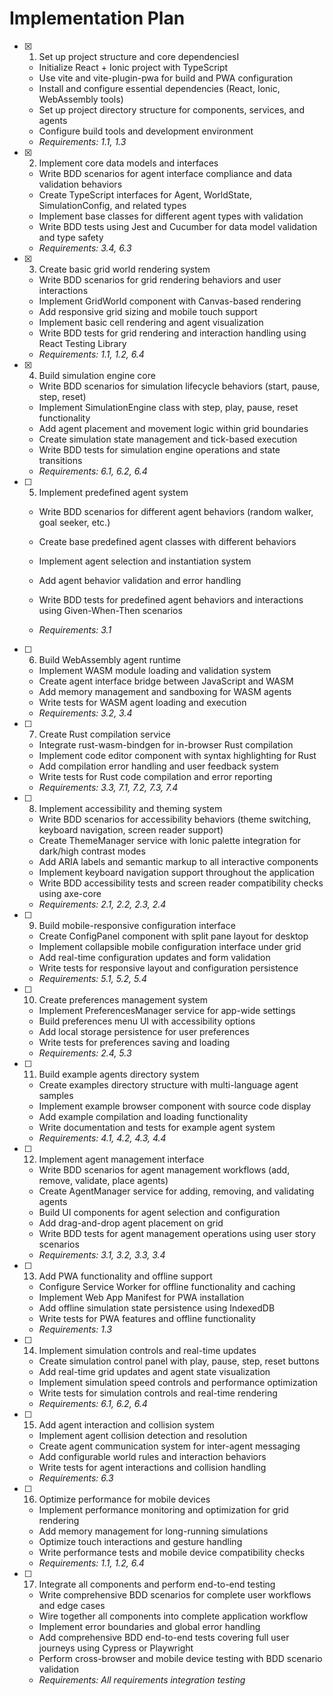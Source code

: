 # Implementation Plan

- [x] 1. Set up project structure and core dependenciesI
  - Initialize React + Ionic project with TypeScript
  - Use vite and vite-plugin-pwa for build and PWA configuration
  - Install and configure essential dependencies (React, Ionic, WebAssembly tools)
  - Set up project directory structure for components, services, and agents
  - Configure build tools and development environment
  - _Requirements: 1.1, 1.3_

- [x] 2. Implement core data models and interfaces
  - Write BDD scenarios for agent interface compliance and data validation behaviors
  - Create TypeScript interfaces for Agent, WorldState, SimulationConfig, and related types
  - Implement base classes for different agent types with validation
  - Write BDD tests using Jest and Cucumber for data model validation and type safety
  - _Requirements: 3.4, 6.3_

- [x] 3. Create basic grid world rendering system
  - Write BDD scenarios for grid rendering behaviors and user interactions
  - Implement GridWorld component with Canvas-based rendering
  - Add responsive grid sizing and mobile touch support
  - Implement basic cell rendering and agent visualization
  - Write BDD tests for grid rendering and interaction handling using React Testing Library
  - _Requirements: 1.1, 1.2, 6.4_

- [x] 4. Build simulation engine core





  - Write BDD scenarios for simulation lifecycle behaviors (start, pause, step, reset)
  - Implement SimulationEngine class with step, play, pause, reset functionality
  - Add agent placement and movement logic within grid boundaries
  - Create simulation state management and tick-based execution
  - Write BDD tests for simulation engine operations and state transitions
  - _Requirements: 6.1, 6.2, 6.4_




- [ ] 5. Implement predefined agent system
  - Write BDD scenarios for different agent behaviors (random walker, goal seeker, etc.)
  - Create base predefined agent classes with different behaviors
  - Implement agent selection and instantiation system



  - Add agent behavior validation and error handling
  - Write BDD tests for predefined agent behaviors and interactions using Given-When-Then scenarios
  - _Requirements: 3.1_

- [ ] 6. Build WebAssembly agent runtime
  - Implement WASM module loading and validation system
  - Create agent interface bridge between JavaScript and WASM
  - Add memory management and sandboxing for WASM agents
  - Write tests for WASM agent loading and execution
  - _Requirements: 3.2, 3.4_

- [ ] 7. Create Rust compilation service
  - Integrate rust-wasm-bindgen for in-browser Rust compilation
  - Implement code editor component with syntax highlighting for Rust
  - Add compilation error handling and user feedback system
  - Write tests for Rust code compilation and error reporting
  - _Requirements: 3.3, 7.1, 7.2, 7.3, 7.4_

- [ ] 8. Implement accessibility and theming system
  - Write BDD scenarios for accessibility behaviors (theme switching, keyboard navigation, screen reader support)
  - Create ThemeManager service with Ionic palette integration for dark/high contrast modes
  - Add ARIA labels and semantic markup to all interactive components
  - Implement keyboard navigation support throughout the application
  - Write BDD accessibility tests and screen reader compatibility checks using axe-core
  - _Requirements: 2.1, 2.2, 2.3, 2.4_

- [ ] 9. Build mobile-responsive configuration interface
  - Create ConfigPanel component with split pane layout for desktop
  - Implement collapsible mobile configuration interface under grid
  - Add real-time configuration updates and form validation
  - Write tests for responsive layout and configuration persistence
  - _Requirements: 5.1, 5.2, 5.4_

- [ ] 10. Create preferences management system
  - Implement PreferencesManager service for app-wide settings
  - Build preferences menu UI with accessibility options
  - Add local storage persistence for user preferences
  - Write tests for preferences saving and loading
  - _Requirements: 2.4, 5.3_

- [ ] 11. Build example agents directory system
  - Create examples directory structure with multi-language agent samples
  - Implement example browser component with source code display
  - Add example compilation and loading functionality
  - Write documentation and tests for example agent system
  - _Requirements: 4.1, 4.2, 4.3, 4.4_

- [ ] 12. Implement agent management interface
  - Write BDD scenarios for agent management workflows (add, remove, validate, place agents)
  - Create AgentManager service for adding, removing, and validating agents
  - Build UI components for agent selection and configuration
  - Add drag-and-drop agent placement on grid
  - Write BDD tests for agent management operations using user story scenarios
  - _Requirements: 3.1, 3.2, 3.3, 3.4_

- [ ] 13. Add PWA functionality and offline support
  - Configure Service Worker for offline functionality and caching
  - Implement Web App Manifest for PWA installation
  - Add offline simulation state persistence using IndexedDB
  - Write tests for PWA features and offline functionality
  - _Requirements: 1.3_

- [ ] 14. Implement simulation controls and real-time updates
  - Create simulation control panel with play, pause, step, reset buttons
  - Add real-time grid updates and agent state visualization
  - Implement simulation speed controls and performance optimization
  - Write tests for simulation controls and real-time rendering
  - _Requirements: 6.1, 6.2, 6.4_

- [ ] 15. Add agent interaction and collision system
  - Implement agent collision detection and resolution
  - Create agent communication system for inter-agent messaging
  - Add configurable world rules and interaction behaviors
  - Write tests for agent interactions and collision handling
  - _Requirements: 6.3_

- [ ] 16. Optimize performance for mobile devices
  - Implement performance monitoring and optimization for grid rendering
  - Add memory management for long-running simulations
  - Optimize touch interactions and gesture handling
  - Write performance tests and mobile device compatibility checks
  - _Requirements: 1.1, 1.2, 6.4_

- [ ] 17. Integrate all components and perform end-to-end testing
  - Write comprehensive BDD scenarios for complete user workflows and edge cases
  - Wire together all components into complete application workflow
  - Implement error boundaries and global error handling
  - Add comprehensive BDD end-to-end tests covering full user journeys using Cypress or Playwright
  - Perform cross-browser and mobile device testing with BDD scenario validation
  - _Requirements: All requirements integration testing_